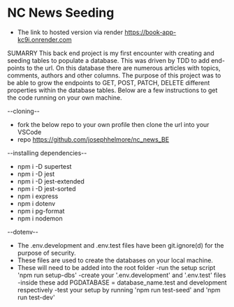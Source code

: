 # NC News Seeding

- The link to hosted version via render <https://book-app-kc9i.onrender.com>

SUMARRY
This back end project is my first encounter with creating and seeding tables to populate a database. This was driven by TDD to add end-points to the url.
On this database there are numerous articles with topics, comments, authors and other columns. 
The purpose of this project was to be able to grow the endpoints to GET, POST, PATCH, DELETE different properties within the database tables. 
Below are a few instructions to get the code running on your own machine. 

--cloning-- 
- fork the below repo to your own profile then clone the url into your VSCode
- repo <https://github.com/josephhelmore/nc_news_BE>


--installing dependencies--
- npm i -D supertest
- npm i -D jest
- npm i -D jest-extended
- npm i -D jest-sorted
- npm i express
- npm i dotenv
- npm i pg-format
- npm i nodemon

--dotenv--
- The .env.development and .env.test files have been git.ignore(d) for the purpose of security. 
- These files are used to create the databases on your local machine. 
- These will need to be added into the root folder
    -run the setup script 'npm run setup-dbs'
    -create your '.env.development' and '.env.test' files
    -inside these add PGDATABASE = database_name.test and development respectively
    -test your setup by running 'npm run test-seed' and 'npm run test-dev'


